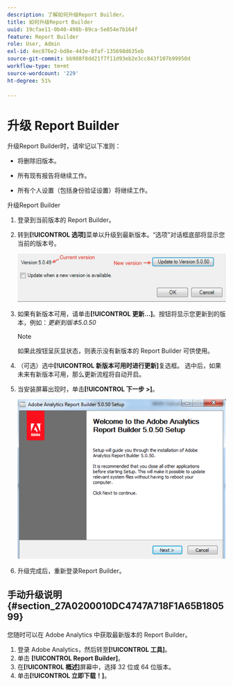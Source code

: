 ```yaml
---
description: 了解如何升级Report Builder。
title: 如何升级Report Builder
uuid: 19cfae11-0b40-498b-89ca-5e854e7b164f
feature: Report Builder
role: User, Admin
exl-id: 4ec876e2-bd8e-443e-8faf-135698d635eb
source-git-commit: bb908f8dd21f7f11d93eb2e3cc843f107b99950d
workflow-type: tm+mt
source-wordcount: '229'
ht-degree: 51%

---
```


# 升级 Report Builder

升级Report Builder时，请牢记以下准则：

* 将删除旧版本。

* 所有现有报告将继续工作。

* 所有个人设置（包括身份验证设置）将继续工作。

升级Report Builder

1. 登录到当前版本的 Report Builder。
1. 转到&#x200B;**[!UICONTROL 选项]**&#x200B;菜单以升级到最新版本。“选项”对话框底部将显示您当前的版本号。

   ![显示“选项”对话框以及当前版本和新版本的屏幕截图。](assets/upgrade.png)

1. 如果有新版本可用，请单击&#x200B;**[!UICONTROL 更新...]**。按钮将显示您更新到的版本，例如：*更新到版本5.0.50*

   >[!NOTE]
   >
   >如果此按钮呈灰显状态，则表示没有新版本的 Report Builder 可供使用。

1. （可选）选中&#x200B;**[!UICONTROL 新版本可用时进行更新]**&#x200B;复选框。 选中后，如果未来有新版本可用，那么更新流程将自动开启。
1. 当安装屏幕出现时，单击&#x200B;**[!UICONTROL 下一步 >]**。

   ![显示Report Builder设置屏幕的屏幕截图。](assets/setup.png)

1. 升级完成后，重新登录Report Builder。

## 手动升级说明 {#section_27A0200010DC4747A718F1A65B180599}

您随时可以在 Adobe Analytics 中获取最新版本的 Report Builder。

1. 登录 Adobe Analytics，然后转至&#x200B;**[!UICONTROL 工具]**。
1. 单击 **[!UICONTROL Report Builder]**。
1. 在&#x200B;**[!UICONTROL 概述]**&#x200B;屏幕中，选择 32 位或 64 位版本。
1. 单击&#x200B;**[!UICONTROL 立即下载！]**。
